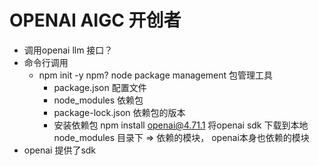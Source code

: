 # OPENAI AIGC 开创者

- 调用openai llm 接口？
- 命令行调用
    - npm init -y
      npm? node package management 包管理工具
      - package.json 配置文件
      - node_modules 依赖包
      - package-lock.json 依赖包的版本
      - 安装依赖包 npm install openai@4.71.1
          将openai sdk 下载到本地 node_modules 目录下
          => 依赖的模块， openai本身也依赖的模块
- openai 提供了sdk